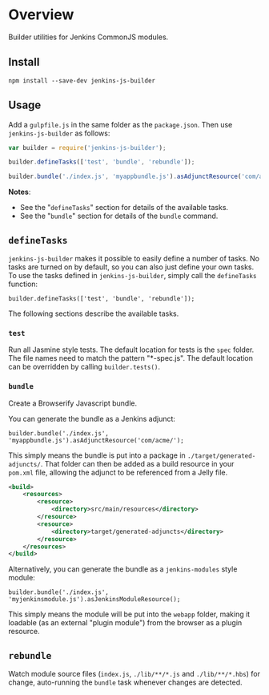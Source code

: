 # Overview

Builder utilities for Jenkins CommonJS modules.

## Install

```
npm install --save-dev jenkins-js-builder
```

## Usage

Add a `gulpfile.js` in the same folder as the `package.json`. Then use `jenkins-js-builder` as follows:

```javascript
var builder = require('jenkins-js-builder');

builder.defineTasks(['test', 'bundle', 'rebundle']);

builder.bundle('./index.js', 'myappbundle.js').asAdjunctResource('com/acme/');

```

__Notes__:

* See the "`defineTasks`" section for details of the available tasks.
* See the "`bundle`" section for details of the `bundle` command.

## `defineTasks`

`jenkins-js-builder` makes it possible to easily define a number of tasks. No tasks are turned on by default,
so you can also just define your own tasks. To use the tasks defined in `jenkins-js-builder`, simply call
the `defineTasks` function:

```
builder.defineTasks(['test', 'bundle', 'rebundle']);
```

The following sections describe the available tasks.

### `test` 

Run all Jasmine style tests. The default location for tests is the `spec` folder. The file names need to match the
pattern "*-spec.js". The default location can be overridden by calling `builder.tests()`.

### `bundle` 

Create a Browserify Javascript bundle. 

You can generate the bundle as a Jenkins adjunct:
 
```
builder.bundle('./index.js', 'myappbundle.js').asAdjunctResource('com/acme/');
```

This simply means the bundle is put into a package 
in `./target/generated-adjuncts/`. That folder can then be added as a build resource in your `pom.xml`
file, allowing the adjunct to be referenced from a Jelly file.

```xml
<build>
    <resources>
        <resource>
            <directory>src/main/resources</directory>
        </resource>
        <resource>
            <directory>target/generated-adjuncts</directory>
        </resource>
    </resources>
</build>
```

Alternatively, you can generate the bundle as a `jenkins-modules` style module:
 
```
builder.bundle('./index.js', 'myjenkinsmodule.js').asJenkinsModuleResource();
```

This simply means the module will be put into the `webapp` folder, making it loadable (as an external 
"plugin module") from the browser as a plugin resource. 
 
## `rebundle`

Watch module source files (`index.js`, `./lib/**/*.js` and `./lib/**/*.hbs`) for change, auto-running the
`bundle` task whenever changes are detected.